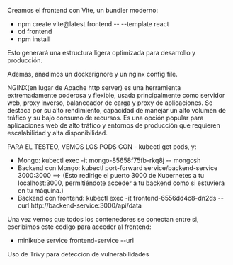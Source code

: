 Creamos el frontend con Vite, un bundler moderno:

- npm create vite@latest frontend -- --template react
- cd frontend
- npm install

Esto generará una estructura ligera optimizada para desarrollo y producción.

Ademas, añadimos un dockerignore y un nginx config file.

NGINX(en lugar de Apache http server) es una herramienta extremadamente poderosa y flexible, usada principalmente como servidor web, proxy inverso, balanceador de carga y proxy de aplicaciones. Se destaca por su alto rendimiento, capacidad de manejar un alto volumen de tráfico y su bajo consumo de recursos. Es una opción popular para aplicaciones web de alto tráfico y entornos de producción que requieren escalabilidad y alta disponibilidad.

PARA EL TESTEO, VEMOS LOS PODS CON - kubectl get pods, y:

* Mongo: kubectl exec -it mongo-85658f75fb-rkq8j -- mongosh
* Backend con Mongo: kubectl port-forward service/backend-service 3000:3000 ==> (Esto redirige el puerto 3000 de Kubernetes a tu localhost:3000, permitiéndote acceder a tu backend como si estuviera en tu máquina.)
* Backend con frontend: kubectl exec -it frontend-6556dd4c8-dn2ds -- curl http://backend-service:3000/api/data


Una vez vemos que todos los contenedores se conectan entre si, escribimos este codigo para acceder al frontend:

- minikube service frontend-service --url

Uso de Trivy para deteccion de vulnerabilidades